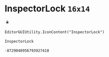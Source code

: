 # InspectorLock `16x14`
<img src="/img/InspectorLock.png" width=16 height=14>

``` CSharp
EditorGUIUtility.IconContent("InspectorLock")
```
```
InspectorLock
```
```
-8729048956793927418
```
